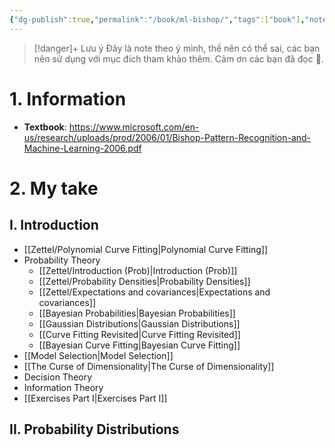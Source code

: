 ```yaml
---
{"dg-publish":true,"permalink":"/book/ml-bishop/","tags":["book"],"noteIcon":"📝","created":"2024-04-15T11:05:19.428+07:00","updated":"2024-04-19T10:26:50.804+07:00"}
---
```


>[!danger]+ Lưu ý
>Đây là note theo ý mình, thế nên có thể sai, các bạn nên sử dụng với mục đích tham khảo thêm. Cảm ơn các bạn đã đọc 🥰.
# 1. Information

- **Textbook**: https://www.microsoft.com/en-us/research/uploads/prod/2006/01/Bishop-Pattern-Recognition-and-Machine-Learning-2006.pdf
# 2. My take

## I. Introduction

- [[Zettel/Polynomial Curve Fitting\|Polynomial Curve Fitting]]
- Probability Theory
	- [[Zettel/Introduction (Prob)\|Introduction (Prob)]]
	- [[Zettel/Probability Densities\|Probability Densities]]
	- [[Zettel/Expectations and covariances\|Expectations and covariances]]
	- [[Bayesian Probabilities\|Bayesian Probabilities]]
	- [[Gaussian Distributions\|Gaussian Distributions]]
	- [[Curve Fitting Revisited\|Curve Fitting Revisited]]
	- [[Bayesian Curve Fitting\|Bayesian Curve Fitting]]
- [[Model Selection\|Model Selection]]
- [[The Curse of Dimensionality\|The Curse of Dimensionality]]
- Decision Theory
- Information Theory
- [[Exercises Part I\|Exercises Part I]]

## II. Probability Distributions